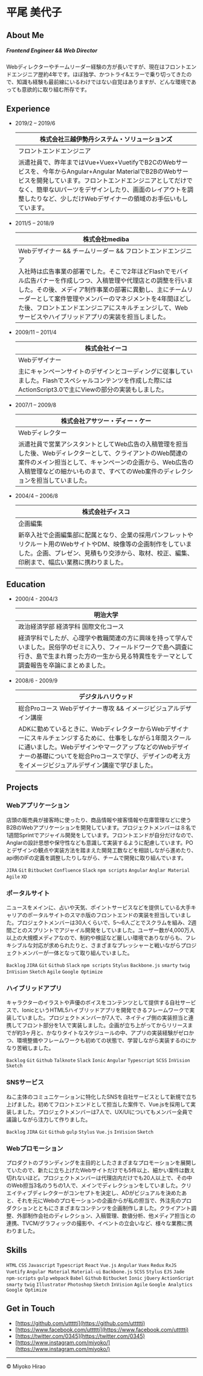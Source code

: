 # 平尾 美代子

## About Me

##### Frontend Engineer && Web Director

Webディレクターやチームリーダー経験の方が長いですが、現在はフロントエンドエンジニア歴約4年です。ほぼ独学、かつトライ&エラーで乗り切ってきたので、知識も経験も最前線にいるわけではない自覚はありますが、どんな環境であっても意欲的に取り組む所存です。


## Experience

-  2019/2 – 2019/6 

    | 株式会社三越伊勢丹システム・ソリューションズ |  
    | ----- |
    | フロントエンドエンジニア |
    | 派遣社員で、昨年まではVue+Vuex+VuetifyでB2CのWebサービスを、今年からAngular+Angular MaterialでB2BのWebサービスを開発しています。フロントエンドエンジニアとしてだけでなく、簡単なUIパーツをデザインしたり、画面のレイアウトを調整したりなど、少しだけWebデザイナーの領域のお手伝いもしています。 | 



-  2011/5 – 2018/9 

    | 株式会社mediba |  
    | ----- |
    | Webデザイナー && チームリーダー && フロントエンドエンジニア |
    | 入社時は広告事業の部署でした。そこで2年ほどFlashでモバイル広告バナーを作成しつつ、入稿管理や代理店との調整を行いました。その後、メディア制作事業の部署に異動し、主にチームリーダーとして案件管理やメンバーのマネジメントを4年間ほどした後、フロントエンドエンジニアにスキルチェンジして、Webサービスやハイブリッドアプリの実装を担当しました。 | 


- 2009/11 – 2011/4

    | 株式会社イーコ |  
    | ----- |
    | Webデザイナー |
    | 主にキャンペーンサイトのデザインとコーディングに従事していました。Flashでスペシャルコンテンツを作成した際にはActionScript3.0で主にViewの部分の実装もしました。 | 

- 2007/1 – 2009/8

    | 株式会社アサツー・ディー・ケー | 
    | ----- | 
    | Webディレクター |
    | 派遣社員で営業アシスタントとしてWeb広告の入稿管理を担当した後、Webディレクターとして、クライアントのWeb関連の案件のメイン担当として、キャンペーンの企画から、Web広告の入稿管理などの細かいものまで、すべてのWeb案件のディレクションを担当していました。 | 

- 2004/4 – 2006/8

    | 株式会社ディスコ |  
    | ----- |
    | 企画編集 |
    | 新卒入社で企画編集部に配属となり、企業の採用パンフレットやリクルート用のWebサイトやDM、映像等の企画制作をしていました。企画、プレゼン、見積もり交渉から、取材、校正、編集、印刷まで、幅広い業務に携わりました。 | 


## Education

- 2000/4 - 2004/3

    | 明治大学 |  
    | ----- |
    | 政治経済学部 経済学科 国際文化コース |
    | 経済学科でしたが、心理学や教職関連の方に興味を持って学んでいました。民俗学のゼミに入り、フィールドワークで島へ調査に行き、島で生まれ育った方の一生から見る特異性をテーマとして調査報告を卒論にまとめました。 | 


- 2008/6 - 2009/9

    | デジタルハリウッド |  
    | ----- |
    | 総合Proコース Webデザイナー専攻 && イメージビジュアルデザイン講座 |
    | ADKに勤めているときに、WebディレクターからWebデザイナーにスキルチェンジするために、仕事をしながら1年間スクールに通いました。WebデザインやマークアップなどのWebデザイナーの基礎についてを総合Proコースで学び、デザインの考え方をイメージビジュアルデザイン講座で学びました。 | 

## Projects

### Webアプリケーション

店頭の販売員が接客時に使ったり、商品情報や接客情報や在庫管理などに使うB2BのWebアプリケーションを開発しています。プロジェクトメンバーは８名で1週間Sprintでアジャイル開発をしています。フロントエンドが自分だけなので、Anglarの設計思想や保守性なども意識して実装するように配慮しています。POとデザインの観点や実装方法を踏まえた開発工数などを相談しながら進めたり、api側のIFの定義を調整したりしながら、チームで開発に取り組んでいます。

`JIRA` `Git` `Bitbucket` `Confluence` `Slack` `npm scripts` `Angular` `Anglar Material` `Agile` `XD`

### ポータルサイト

ニュースをメインに、占いや天気、ポイントサービスなどを提供している大手キャリアのポータルサイトのスマホ版のフロントエンドの実装を担当していました。プロジェクトメンバーは30人くらいで、5〜6人ごとでスクラムを組み、2週間ごとのスプリントでアジャイル開発をしていました。ユーザー数が4,000万人以上の大規模メディアなので、制約や検証など厳しい環境でありながらも、フレキシブルな対応が求められたりと、さまざまなプレッシャーと戦いながらプロジェクトメンバーが一体となって取り組んでいました。

`Backlog` `JIRA` `Git` `Github` `Slack` `npm scripts` `Stylus` `Backbone.js` `smarty` `twig` `InVision` `Sketch` `Agile` `Google Optimize`

### ハイブリッドアプリ

キャラクターのイラストや声優のボイスをコンテンツとして提供する自社サービスで、IonicというHTML5ハイブリッドアプリを開発できるフレームワークで実装していました。プロジェクトメンバーが7人で、ネイティブ側の実装担当と連携してフロント部分を1人で実装しました。企画が立ち上がってからリリースまでが約3ヶ月と、かなりタイトなスケジュールの中、アプリの実装経験がゼロかつ、環境整備やフレームワークも初めての状態で、学習しながら実装するのにかなり苦戦しました。

`Backlog` `Git` `Github` `Talknote` `Slack` `Ionic` `Angular` `Typescript` `SCSS` `InVision` `Sketch` 

### SNSサービス

ねこ主体のコミュニケーションに特化したSNSを自社サービスとして新規で立ち上げました。初めてフロントエンドとして担当した案件で、Vue.jsを採用して実装しました。プロジェクトメンバーは7人で、UX/UIについてもメンバー全員で議論しながら注力して作りました。
                        
`Backlog` `JIRA` `Git` `Github` `gulp` `Stylus` `Vue.js` `InVision` `Sketch` 

###  Webプロモーション</h3>

プロダクトのブランディングを主目的としたさまざまなプロモーションを展開していたので、新たに立ち上げたWebサイトだけでも5件以上、細かい案件は数え切れないほど。プロジェクトメンバーは代理店内だけでも20人以上で、その中のWeb担当3名のうちの1人で、メインでディレクションをしていました。クリエイティブディレクターがコンセプトを決定し、ADがビジュアルを決めたあと、それを元にWebのプロモーションの企画からが私の担当で、外注先のプロダクションとともにさまざまなコンテンツを企画制作しました。クライアント調整、外部制作会社のディレクション、入稿管理、数値分析、他メディア担当との連携、TVCM/グラフィックの撮影や、イベントの立会いなど、様々な業務に携わりました。

##  Skills

`HTML` `CSS` `Javascript` `Typescript` `React` `Vue.js` `Angular` `Vuex` `Redux` `RxJS` `Vuetify` `Angular Material` `Material-ui` `Backbone.js` `SCSS` `Stylus` `EJS` `Jade` `npm-scripts` `gulp` `webpack` `Babel` `Github` `Bitbucket` `Ionic` `jQuery` `ActionScript` `smarty` `twig` `Illustrator` `Photoshop` `Sketch` `InVision` `Agile` `Google Analytics` `Google Optimize` 

## Get in Touch

- [https://github.com/uttttti](https://github.com/uttttti)
- [https://www.facebook.com/uttttti](https://www.facebook.com/uttttti)
- [https://twitter.com/0345](https://twitter.com/0345)
- [https://www.instagram.com/miyoko/](https://www.instagram.com/miyoko/)

--- 

&copy; Miyoko Hirao
